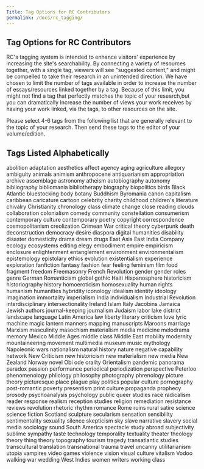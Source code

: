 ```yaml
---
Title: Tag Options for RC Contributors
permalink: /docs/rc_tagging/
---
```


## Tag Options for RC Contributors

RC's tagging system is intended to enhance visitors' experience by increasing the site's searchability. By connecting a variety of resources together, with a single tag, viewers will see "suggested content," and might be compelled to take their research in an unintended direction. We have chosen to limit the number of tags available in order to increase the number of essays/resources linked together by a tag. Because of this limit, you might not find a tag that perfectly matches the topic of your research,but you can dramatically increase the number of views your work receives by having your work linked, via the tags, to other resources on the site.

Please select 4-6 tags from the following list that are generally relevant to the topic of your research. Then send these tags to the editor of your volume/edition.

## Tags Listed Alphabetically

abolition
adaptation
aesthetics
affect
agency
aging
agriculture
allegory
ambiguity
animals
animism
anthropocene
antiquarianism
appropriation
archive
assemblage
astronomy
atheism
autobiography
autonomy
bibliography
bibliomania
bibliotherapy
biography
biopolitics
birds
Black Atlantic
bluestocking
body
botany
Buddhism
Byromania
canon
capitalism
caribbean
caricature
cartoon
celebrity
charity
childhood
children's literature
chivalry
Christianity
chronology
class
climate change
close reading
clouds
collaboration
colonialism
comedy
community
constellation
consumerism
contemporary culture
contemporary poetry
copyright
correspondence
cosmopolitanism
creolization
Crimean War
critical theory
cyberpunk
death
deconstruction
democracy
desire
diaspora
digital humanities
disability
disaster
domesticity
drama
dream
drugs
East Asia
East India Company
ecology
ecosystems
editing
elegy
embodiment
empire
empiricism
enclosure
enlightenment
entanglement
environment
environmentalism
epistemology
epistolary
ethics
evolution
existentialism
experience
exploration
fanfiction
fantasy
fashion
fear
feeling
feminism
film
food
fragment
freedom
Freemasonry
French Revolution
gender
gender roles
genre
German Romanticism
global
gothic
Haiti
Hispanosphere
historicism
historiography
history
homoeroticism
homosexuality
human rights
humanism
humanities
hybridity
iconology
idealism
identity
ideology
imagination
immortality
imperialism
India
individualism
Industrial Revolution
interdisciplinary
intersectionality
Ireland
Islam
Italy
Jacobins
Jamaica
Jewish authors
journal-keeping
journalism
Judaism
labor
lake district
landscape
language
Latin America
law
liberty
literary criticism
love
lyric
machine
magic lantern
manners
mapping
manuscripts
Maroons
marriage
Marxism
masculinity
masochism
materialism
media
medicine
melodrama
memory
Mexico
Middle Ages
middle class
Middle East
mobility
modernity
mountaineering
movement
multimedia
museum
music
mythology
Napoleonic wars
nationalism
natural history
nature
negative capability
network
New Criticism
new historicism
new materialism
new media
New Zealand
Norway
novel
Obi
ode
orality
Orientalism
pandemic
panorama
paradox
passion
performance
periodical
periodization
perspective
Peterloo
phenomenology
philology
philosophy
photography
phrenology
picture theory
picturesque
place
plague
play
politics
popular culture
pornography
post-romantic
poverty
presentism
print culture
propaganda
prophecy
prosody
psychoanalysis
psychology
public
queer studies
race
radicalism
reader response
realism
reception studies
religion
remediation
resistance
reviews
revolution
rhetoric
rhythm
romance
Rome
ruins
rural
satire
science
science fiction
Scotland
sculpture
secularism
sensation
sensibility
sentimentality
sexuality
silence
skepticism
sky
slave narrative
slavery
social media
sociology
sound
South America
spectacle
study abroad
subjectivity
sublime
sympathy
taste
technology
temporality
textuality
theater
theology
theory
thing theory
topography
tourism
tragedy
transatlantic studies
transcultural
translation
transnational
trauma
travel
uncanny
utilitarianism
utopia
vampires
video games
violence
vision
visual culture
vitalism
Vodoo
walking
war
wedding
West Indies
women writers
working class
